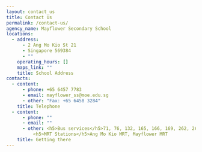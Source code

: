 ```yaml
---
layout: contact_us
title: Contact Us
permalink: /contact-us/
agency_name: Mayflower Secondary School
locations:
  - address:
      - 2 Ang Mo Kio St 21
      - Singapore 569384
      - ""
    operating_hours: []
    maps_link: ""
    title: School Address
contacts:
  - content:
      - phone: +65 6457 7783
      - email: mayflower_ss@moe.edu.sg
      - other: "Fax: +65 6458 3284"
    title: Telephone
  - content:
      - phone: ""
      - email: ""
      - other: <h5>Bus services</h5>71, 76, 132, 165, 166, 169, 262, 265, 268, 269
          <h5>MRT Stations</h5>Ang Mo Kio MRT, Mayflower MRT
    title: Getting there
---
```


